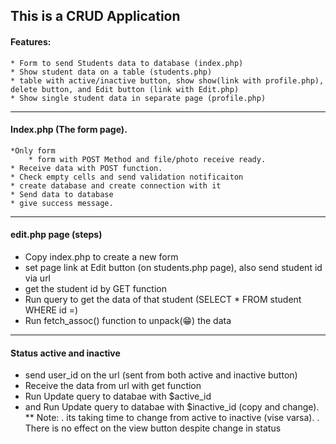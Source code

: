 ## This is a CRUD Application
#### Features:
    * Form to send Students data to database (index.php)
    * Show student data on a table (students.php)
    * table with active/inactive button, show show(link with profile.php), delete button, and Edit button (link with Edit.php)
    * Show single student data in separate page (profile.php) 

-------
#### Index.php (The form page).
    *Only form
        * form with POST Method and file/photo receive ready.
    * Receive data with POST function.
    * Check empty cells and send validation notificaiton
    * create database and create connection with it
    * Send data to database
    * give success message.
-------
#### edit.php page (steps)
 * Copy index.php to create a new form
 * set page link at Edit button (on students.php page), also send student id via url
 * get the student id by GET function
 * Run query to get the data of that student (SELECT * FROM student WHERE id =)
 * Run fetch_assoc() function to unpack(😁) the data  

-----
#### Status active and inactive 
* send user_id on the url (sent from both active and inactive button)
* Receive the data from url with get function
* Run Update query to databae with $active_id 
* and Run Update query to databae with $inactive_id (copy and change).
** Note: 
 . its taking time to change from active to inactive (vise varsa).
 . There is no effect on the view button despite change in status
        
 
